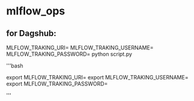 # mlflow_ops

## for Dagshub:
MLFLOW_TRAKING_URI=
MLFLOW_TRAKING_USERNAME=
MLFLOW_TRAKING_PASSWORD=
python script.py    

'''bash 

export MLFLOW_TRAKING_URI=
export MLFLOW_TRAKING_USERNAME=
export MLFLOW_TRAKING_PASSWORD=

'''
